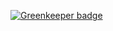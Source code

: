 
[![Greenkeeper badge](https://badges.greenkeeper.io/frame4fun/gamebook-back.svg)](https://greenkeeper.io/)
